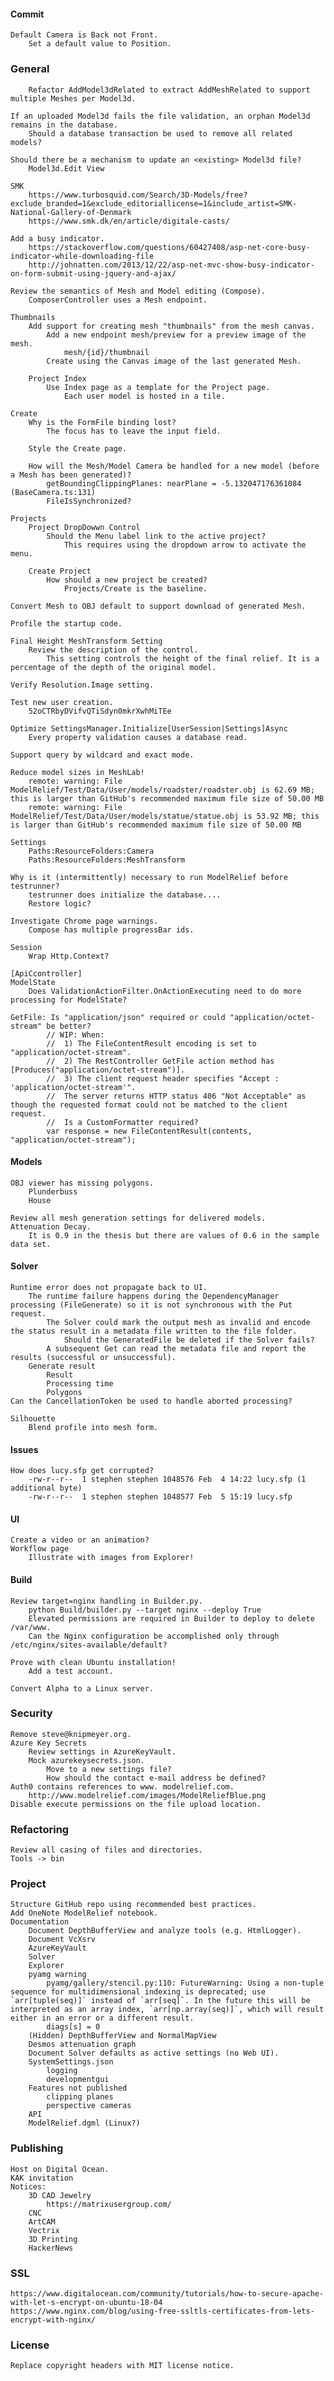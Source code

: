 #### Commit       
    Default Camera is Back not Front.
        Set a default value to Position.

### General           
    
        Refactor AddModel3dRelated to extract AddMeshRelated to support multiple Meshes per Model3d.    

    If an uploaded Model3d fails the file validation, an orphan Model3d remains in the database.
        Should a database transaction be used to remove all related models?       

    Should there be a mechanism to update an <existing> Model3d file?
        Model3d.Edit View

    SMK
        https://www.turbosquid.com/Search/3D-Models/free?exclude_branded=1&exclude_editoriallicense=1&include_artist=SMK-National-Gallery-of-Denmark
        https://www.smk.dk/en/article/digitale-casts/

    Add a busy indicator.
        https://stackoverflow.com/questions/60427408/asp-net-core-busy-indicator-while-downloading-file
        http://johnatten.com/2013/12/22/asp-net-mvc-show-busy-indicator-on-form-submit-using-jquery-and-ajax/

    Review the semantics of Mesh and Model editing (Compose).
        ComposerController uses a Mesh endpoint.

    Thumbnails
        Add support for creating mesh "thumbnails" from the mesh canvas.
            Add a new endpoint mesh/preview for a preview image of the mesh. 
                mesh/{id}/thumbnail
            Create using the Canvas image of the last generated Mesh.  

        Project Index
            Use Index page as a template for the Project page.
                Each user model is hosted in a tile.

    Create
        Why is the FormFile binding lost?
            The focus has to leave the input field.

        Style the Create page.
    
        How will the Mesh/Model Camera be handled for a new model (before a Mesh has been generated)?
            getBoundingClippingPlanes: nearPlane = -5.132047176361084 (BaseCamera.ts:131)
            FileIsSynchronized?

    Projects
        Project DropDowwn Control
            Should the Menu label link to the active project?
                This requires using the dropdown arrow to activate the menu.

        Create Project
            How should a new project be created?
                Projects/Create is the baseline.
    
    Convert Mesh to OBJ default to support download of generated Mesh.

    Profile the startup code.

    Final Height MeshTransform Setting
        Review the description of the control.
            This setting controls the height of the final relief. It is a percentage of the depth of the original model.

    Verify Resolution.Image setting.

    Test new user creation.
        52oCTRbyDVifvQTiSdyn0mkrXwhMiTEe

    Optimize SettingsManager.Initialize[UserSession|Settings]Async
        Every property validation causes a database read.

    Support query by wildcard and exact mode.

    Reduce model sizes in MeshLab!
        remote: warning: File ModelRelief/Test/Data/User/models/roadster/roadster.obj is 62.69 MB; this is larger than GitHub's recommended maximum file size of 50.00 MB
        remote: warning: File ModelRelief/Test/Data/User/models/statue/statue.obj is 53.92 MB; this is larger than GitHub's recommended maximum file size of 50.00 MB

    Settings
        Paths:ResourceFolders:Camera
        Paths:ResourceFolders:MeshTransform

    Why is it (intermittently) necessary to run ModelRelief before testrunner?
        testrunner does initialize the database....
        Restore logic?

    Investigate Chrome page warnings.
        Compose has multiple progressBar ids.
        
    Session    
        Wrap Http.Context?

    [ApiCcontroller]
    ModelState
        Does ValidationActionFilter.OnActionExecuting need to do more processing for ModelState?

    GetFile: Is "application/json" required or could "application/octet-stream" be better?
            // WIP: When:
            //  1) The FileContentResult encoding is set to "application/octet-stream".
            //  2) The RestController GetFile action method has [Produces("application/octet-stream")].
            //  3) The client request header specifies "Accept : 'application/octet-stream'".
            //  The server returns HTTP status 406 "Not Acceptable" as though the requested format could not be matched to the client request.
            //  Is a CustomFormatter required?
            var response = new FileContentResult(contents, "application/octet-stream");
#### Models
    OBJ viewer has missing polygons.
        Plunderbuss
        House

    Review all mesh generation settings for delivered models.
    Attenuation Decay.
        It is 0.9 in the thesis but there are values of 0.6 in the sample data set.
#### Solver
    Runtime error does not propagate back to UI.
        The runtime failure happens during the DependencyManager processing (FileGenerate) so it is not synchronous with the Put request.
            The Solver could mark the output mesh as invalid and encode the status result in a metadata file written to the file folder.
                Should the GeneratedFile be deleted if the Solver fails?
            A subsequent Get can read the metadata file and report the results (successful or unsuccessful).
        Generate result
            Result
            Processing time
            Polygons
    Can the CancellationToken be used to handle aborted processing?    

    Silhouette
        Blend profile into mesh form.
#### Issues
    How does lucy.sfp get corrupted?
        -rw-r--r--  1 stephen stephen 1048576 Feb  4 14:22 lucy.sfp (1 additional byte)
        -rw-r--r--  1 stephen stephen 1048577 Feb  5 15:19 lucy.sfp
#### UI
    Create a video or an animation?
    Workflow page
        Illustrate with images from Explorer!
#### Build
    Review target=nginx handling in Builder.py.
        python Build/builder.py --target nginx --deploy True
        Elevated permissions are required in Builder to deploy to delete /var/www.
        Can the Nginx configuration be accomplished only through /etc/nginx/sites-available/default?

    Prove with clean Ubuntu installation!
        Add a test account.

    Convert Alpha to a Linux server.
### Security
    Remove steve@knipmeyer.org.
    Azure Key Secrets
        Review settings in AzureKeyVault.
        Mock azurekeysecrets.json.
            Move to a new settings file?
            How should the contact e-mail address be defined?
    Auth0 contains references to www. modelrelief.com.
        http://www.modelrelief.com/images/ModelReliefBlue.png
    Disable execute permissions on the file upload location.
### Refactoring
    Review all casing of files and directories.
    Tools -> bin

### Project
    Structure GitHub repo using recommended best practices.
    Add OneNote ModelRelief notebook.
    Documentation
        Document DepthBufferView and analyze tools (e.g. HtmlLogger).
        Document VcXsrv
        AzureKeyVault
        Solver
        Explorer
        pyamg warning
            pyamg/gallery/stencil.py:110: FutureWarning: Using a non-tuple sequence for multidimensional indexing is deprecated; use `arr[tuple(seq)]` instead of `arr[seq]`. In the future this will be interpreted as an array index, `arr[np.array(seq)]`, which will result either in an error or a different result.
            diags[s] = 0
        (Hidden) DepthBufferView and NormalMapView
        Desmos attenuation graph
        Document Solver defaults as active settings (no Web UI).
        SystemSettings.json
            logging
            developmentgui
        Features not published
            clipping planes
            perspective cameras
        API
        ModelRelief.dgml (Linux?)
### Publishing
    Host on Digital Ocean.
    KAK invitation
    Notices:
        3D CAD Jewelry
            https://matrixusergroup.com/
        CNC
        ArtCAM
        Vectrix
        3D Printing
        HackerNews
### SSL
    https://www.digitalocean.com/community/tutorials/how-to-secure-apache-with-let-s-encrypt-on-ubuntu-18-04
    https://www.nginx.com/blog/using-free-ssltls-certificates-from-lets-encrypt-with-nginx/

### License
    Replace copyright headers with MIT license notice.
